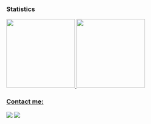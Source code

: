 ### Statistics
<div>
<a href="https://github.com/bruno-cunha-souza">
<img height="180em" src="https://github-readme-stats.vercel.app/api?username=bruno-cunha-souza&show_icons=true&theme=dracula&include_all_commits=true&count_private=true"/> 
<img height="180em" src="https://github-readme-stats.vercel.app/api/top-langs/?username=bruno-cunha-souza&layout=compact&langs_count=7&theme=dracula"/>

</div>

### Contact me:

<div>
<a href = "mailto:brunosouza.cup@gmail.com"><img src="https://img.shields.io/badge/Gmail-D14836?style=for-the-badge&logo=gmail&logoColor=white" target="_blank"></a>
<a href="https://www.linkedin.com/in/bruno-souza-913984189" target="_blank"><img src="https://img.shields.io/badge/-LinkedIn-%230077B5?style=for-the-badge&logo=linkedin&logoColor=white" target="_blank"></a>   
</div>
